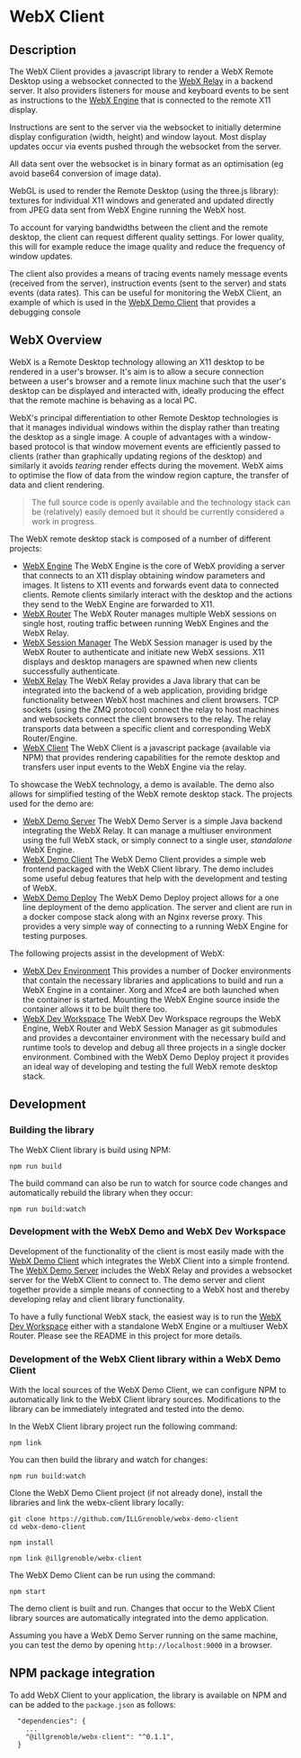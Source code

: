 # WebX Client

## Description

The WebX Client provides a javascript library to render a WebX Remote Desktop using a websocket connected to the [WebX Relay](https://github.com/ILLGrenoble/webx-relay) in a backend server. It also providers listeners for mouse and keyboard events to be sent as instructions to the [WebX Engine](https://github.com/ILLGrenoble/webx-engine) that is connected to the remote X11 display.

Instructions are sent to the server via the websocket to initially determine display configuration (width, height) and window layout. Most display updates occur via events pushed through the websocket from the server.

All data sent over the websocket is in binary format as an optimisation (eg avoid base64 conversion of image data).

WebGL is used to render the Remote Desktop (using the three.js library): textures for individual X11 windows and generated and updated directly from JPEG data sent from WebX Engine running the WebX host. 

To account for varying bandwidths between the client and the remote desktop, the client can request different quality settings. For lower quality, this will for example reduce the image quality and reduce the frequency of window updates.

The client also provides a means of tracing events namely message events (received from the server), instruction events (sent to the server) and stats events (data rates). This can be useful for monitoring the WebX Client, an example of which is used in the [WebX Demo Client](https://github.com/ILLGrenoble/webx-demo-client) that provides a debugging console

## WebX Overview

WebX is a Remote Desktop technology allowing an X11 desktop to be rendered in a user's browser. It's aim is to allow a secure connection between a user's browser and a remote linux machine such that the user's desktop can be displayed and interacted with, ideally producing the effect that the remote machine is behaving as a local PC.

WebX's principal differentiation to other Remote Desktop technologies is that it manages individual windows within the display rather than treating the desktop as a single image. A couple of advantages with a window-based protocol is that window movement events are efficiently passed to clients (rather than graphically updating regions of the desktop) and similarly it avoids <em>tearing</em> render effects during the movement. WebX aims to optimise the flow of data from the window region capture, the transfer of data and client rendering.

> The full source code is openly available and the technology stack can be (relatively) easily demoed but it should be currently considered a work in progress.

The WebX remote desktop stack is composed of a number of different projects:
- [WebX Engine](https://github.com/ILLGrenoble/webx-engine) The WebX Engine is the core of WebX providing a server that connects to an X11 display obtaining window parameters and images. It listens to X11 events and forwards event data to connected clients. Remote clients similarly interact with the desktop and the actions they send to the WebX Engine are forwarded to X11.
- [WebX Router](https://github.com/ILLGrenoble/webx-router) The WebX Router manages multiple WebX sessions on single host, routing traffic between running WebX Engines and the WebX Relay.
- [WebX Session Manager](https://github.com/ILLGrenoble/webx-session-manager) The WebX Session manager is used by the WebX Router to authenticate and initiate new WebX sessions. X11 displays and desktop managers are spawned when new clients successfully authenticate.
- [WebX Relay](https://github.com/ILLGrenoble/webx-relay) The WebX Relay provides a Java library that can be integrated into the backend of a web application, providing bridge functionality between WebX host machines and client browsers. TCP sockets (using the ZMQ protocol) connect the relay to host machines and websockets connect the client browsers to the relay. The relay transports data between a specific client and corresponding WebX Router/Engine.
- [WebX Client](https://github.com/ILLGrenoble/webx-client) The WebX Client is a javascript package (available via NPM) that provides rendering capabilities for the remote desktop and transfers user input events to the WebX Engine via the relay.

To showcase the WebX technology, a demo is available. The demo also allows for simplified testing of the WebX remote desktop stack. The projects used for the demo are:
- [WebX Demo Server](https://github.com/ILLGrenoble/webx-demo-server) The WebX Demo Server is a simple Java backend integrating the WebX Relay. It can manage a multiuser environment using the full WebX stack, or simply connect to a single user, <em>standalone</em> WebX Engine.
- [WebX Demo Client](https://github.com/ILLGrenoble/webx-demo-client) The WebX Demo Client provides a simple web frontend packaged with the WebX Client library. The demo includes some useful debug features that help with the development and testing of WebX.
- [WebX Demo Deploy](https://github.com/ILLGrenoble/webx-demo-deploy) The WebX Demo Deploy project allows for a one line deployment of the demo application. The server and client are run in a docker compose stack along with an Nginx reverse proxy. This provides a very simple way of connecting to a running WebX Engine for testing purposes.

The following projects assist in the development of WebX:
- [WebX Dev Environment](https://github.com/ILLGrenoble/webx-dev-env) This provides a number of Docker environments that contain the necessary libraries and applications to build and run a WebX Engine in a container. Xorg and Xfce4 are both launched when the container is started. Mounting the WebX Engine source inside the container allows it to be built there too.
- [WebX Dev Workspace](https://github.com/ILLGrenoble/webx-dev-workspace) The WebX Dev Workspace regroups the WebX Engine, WebX Router and WebX Session Manager as git submodules and provides a devcontainer environment with the necessary build and runtime tools to develop and debug all three projects in a single docker environment. Combined with the WebX Demo Deploy project it provides an ideal way of developing and testing the full WebX remote desktop stack.

## Development

### Building the library

The WebX Client library is build using NPM:

```
npm run build
```

The build command can also be run to watch for source code changes and automatically rebuild the library when they occur:

```
npm run build:watch
```

### Development with the WebX Demo and WebX Dev Workspace

Development of the functionality of the client is most easily made with the [WebX Demo Client](https://github.com/ILLGrenoble/webx-demo-client) which integrates the WebX Client into a simple frontend. The [WebX Demo Server](https://github.com/ILLGrenoble/webx-demo-server) includes the WebX Relay and provides a websocket server for the WebX Client to connect to. The demo server and client together provide a simple means of connecting to a WebX host and thereby developing relay and client library functionality.

To have a fully functional WebX stack, the easiest way is to run the [WebX Dev Workspace](https://github.com/ILLGrenoble/webx-dev-workspace) either with a standalone WebX Engine or a multiuser WebX Router. Please see the README in this project for more details.

### Development of the WebX Client library within a WebX Demo Client

With the local sources of the WebX Demo Client, we can configure NPM to automatically link to the WebX Client library sources. Modifications to the library can be immediately integrated and tested into the demo.

In the WebX Client library project run the following command:

```
npm link
```

You can then build the library and watch for changes:

```
npm run build:watch
```

Clone the WebX Demo Client project (if not already done), install the libraries and link the webx-client library locally:

```
git clone https://github.com/ILLGrenoble/webx-demo-client
cd webx-demo-client

npm install

npm link @illgrenoble/webx-client
```

The WebX Demo Client can be run using the command:

```
npm start
```

The demo client is built and run. Changes that occur to the WebX Client library sources are automatically integrated into the demo application.

Assuming you have a WebX Demo Server running on the same machine, you can test the demo by opening `http://localhost:9000` in a browser. 

## NPM package integration

To add WebX Client to your application, the library is available on NPM and can be added to the `package.json` as follows:

```
  "dependencies": {
    ...
    "@illgrenoble/webx-client": "^0.1.1",
  }
```

